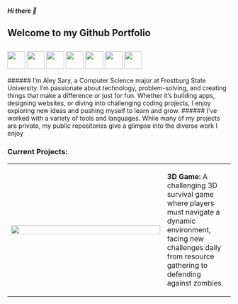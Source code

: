 ##### Hi there 👋 
## Welcome to my Github Portfolio 
## 
<p float="left">
  <img src="https://simpleicons.org/icons/html5.svg" width="40" height="40"/>
  <img src="https://simpleicons.org/icons/css3.svg" width="40" height="40"/>
  <img src="https://simpleicons.org/icons/python.svg" width="40" height="40"/>
  <img src="https://simpleicons.org/icons/java.svg" width="40" height="40"/>
  <img src="https://simpleicons.org/icons/csharp.svg" width="40" height="40"/>
  <img src="https://simpleicons.org/icons/linux.svg" width="40" height="40"/>
  <img src="https://simpleicons.org/icons/unix.svg" width="40" height="40"/>
</p>
###### I’m Aley Sary, a Computer Science major at Frostburg State University. I’m passionate about technology, problem-solving, and creating things that make a difference or just for fun. Whether it’s building apps, designing websites, or diving into challenging coding projects, I enjoy exploring new ideas and pushing myself to learn and grow.
###### I’ve worked with a variety of tools and languages. While many of my projects are private, my public repositories give a glimpse into the diverse work I enjoy

### Current Projects:

<table>
<tr>
<td style="width: 70%;">

<img src="https://media1.giphy.com/media/v1.Y2lkPTc5MGI3NjExbGRibTVtZDZ1MDFndGVmY3d1ZWVqMXB6N3lobTZ1YXZlaTI1Y3l5OSZlcD12MV9pbnRlcm5hbF9naWZfYnlfaWQmY3Q9Zw/ShGd39E9SP61uOBrPO/giphy.gif" style="width: 100%; height: auto;">

</td>
<td style="width: 30%; vertical-align: top;">

**3D Game:** A challenging 3D survival game where players must navigate a dynamic environment, facing new challenges daily from resource gathering to defending against zombies.

</td>
</tr>
</table>
